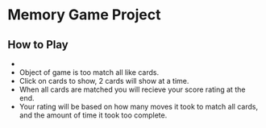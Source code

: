 # Memory Game Project

## How to Play
- 
- Object of game is too match all like cards.
- Click on cards to show, 2 cards will show at a time. 
- When all cards are matched you will recieve your score rating at the end. 
- Your rating will be based on how many moves it took to match all cards, and the amount of time it took too complete. 
